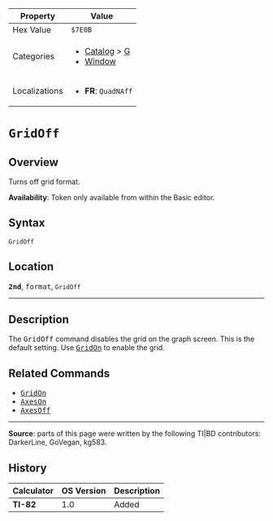 | Property      | Value |
|---------------|-------|
| Hex Value     | `$7E0B`|
| Categories    | <ul><li>[Catalog](<../categories/Catalog.md>) > [G](<../categories/Catalog.md#G>)</li><li>[Window](<../categories/Window.md>)</li></ul> |
| Localizations | <ul><li><b>FR</b>: `QuadNAff`</li></ul> |

# `GridOff`

## Overview
Turns off grid format.


<b>Availability</b>: Token only available from within the Basic editor.

## Syntax
`GridOff`

## Location
<tt><kbd><b>2nd</b></kbd></tt>, <kbd>format</kbd>, `GridOff`
<hr>

## Description

The <tt>GridOff</tt> command disables the grid on the graph screen. This is the default setting. Use <tt><a href="GridOn.md">GridOn</a></tt> to enable the grid.

## Related Commands

*   <tt><a href="GridOn.md">GridOn</a></tt>
*   <tt><a href="AxesOn.md">AxesOn</a></tt>
*   <tt><a href="AxesOff.md">AxesOff</a></tt>

* * *

**Source**: parts of this page were written by the following TI|BD contributors: DarkerLine, GoVegan, kg583.

## History
| Calculator | OS Version | Description |
|------------|------------|-------------|
| <b>TI-82</b> | 1.0 | Added |


